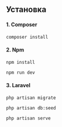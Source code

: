 ## Установка

#### 1. Composer

`composer install`

#### 2. Npm

`npm install`

`npm run dev`

#### 3. Laravel

`php artisan migrate`

`php artisan db:seed`

`php artisan serve`
